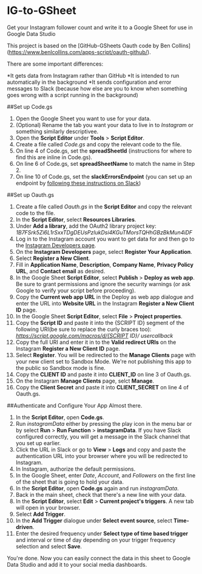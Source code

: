 # IG-to-GSheet
Get your Instagram follower count and write it to a Google Sheet for use in Google Data Studio

This project is based on the [GitHub-GSheets Oauth code by Ben Collins] (https://www.benlcollins.com/apps-script/oauth-github/).

There are some important differences:

*It gets data from Instagram rather than GitHub
*It is intended to run automatically in the background
*It sends configuration and error messages to Slack (because how else are you to know when something goes wrong with a script running in the background)

##Set up Code.gs

1. Open the Google Sheet you want to use for your data.
2. (Optional) Rename the tab you want your data to live in to *Instagram* or something similarly descriptivee.
3. Open the **Script Editor** under **Tools** > **Script Editor**.
4. Create a file called *Code.gs* and copy the relevant code to the file.
5. On line 4 of Code.gs, set the **spreadSheetId** (instructions for where to find this are inline in Code.gs).
6. On line 6 of Code.gs, set **spreadSheetName** to match the name in Step 2.
7. On line 10 of Code.gs, set the **slackErrorsEndpoint** (you can set up an endpoint by [following these instructions on Slack](https://api.slack.com/incoming-webhooks))

##Set up Oauth.gs
1. Create a file called *Oauth.gs* in the **Script Editor** and copy the relevant code to the file.
2. In the **Script Editor**, select **Resources Libraries**.
3. Under **Add a library**, add the OAuth2 library project key: *1B7FSrk5Zi6L1rSxxTDgDEUsPzlukDsi4KGuTMorsTQHhGBzBkMun4iDF*
4. Log in to the Instagram account you want to get data for and then go to the [Instagram Developers page](https://www.instagram.com/developer/).
5. On the **Instagram Developers** page, select **Register Your Application**.
6. Select **Register a New Client**.
7. Fill in **Application Name**, **Description**, **Company Name**, **Privacy Policy URL**, and **Contact email** as desired.
8. In the Google Sheet **Script Editor**, select **Publish** > **Deploy as web app**. Be sure to grant permissions and ignore the security warnings (or ask Google to verify your script before proceeding).
8. Copy the **Current web app URL** in the Deploy as web app dialogue and enter the URL into **Website URL** in the Instagram **Register a New Client ID** page.
10. In the Google Sheet **Script Editor**, select **File** > **Project properties**.
11. Copy the **Script ID** and paste it into the {SCRIPT ID} segment of the following URI(be sure to replace the curly braces too): *https://script.google.com/macros/d/{SCRIPT ID}/ usercallback*
12. Copy the full URI and enter it in to the **Valid redirect URIs** on the Instagram **Register a New Client ID** page.
13. Select **Register**. You will be redirected to the **Manage Clients** page with your new client set to Sandbox Mode. We're not publishing this app to the public so Sandbox mode is fine.
14. Copy the **CLIENT ID** and paste it into **CLIENT_ID** on line 3 of Oauth.gs.
15. On the Instagram **Manage Clients** page, selct **Manage**.
16. Copy the **Client Secret** and paste it into **CLIENT_SECRET** on line 4 of Oauth.gs.

##Authenticate and Configure Your App
Almost there.
1. In the **Script Editor**, open **Code.gs**.
2. Run *instagramData* either by pressing the play icon in the menu bar or by select **Run** > **Run Function** > **instagramData**. If you have Slack configured correctly, you will get a message in the Slack channel that you set up earlier.
3. Click the URL in Slack or go to **View** > **Logs** and copy and paste the authentication URL into your browser where you will be redirected to Instagram.
4. In Instagram, authorize the default permissions.
5. In the Google Sheet, enter *Date*, *Account*, and *Followers* on the first line of the sheet that is going to hold your data.
6. In the **Script Editor**, open **Code.gs** again and run *instagramData*.
7. Back in the main sheet, check that there's a new line with your data.
8. In the **Script Editor**, select **Edit** > **Current project's triggers**. A new tab will open in your browser.
9. Select **Add Trigger**.
10. In the **Add Trigger** dialogue under **Select event source**, select **Time-driven**.
11. Enter the desired frequency under **Select type of time based trigger** and interval or time of day depending on your trigger frequency selection and select **Save**.

You're done. Now you can easily connect the data in this sheet to Google Data Studio and add it to your social media dashboards.